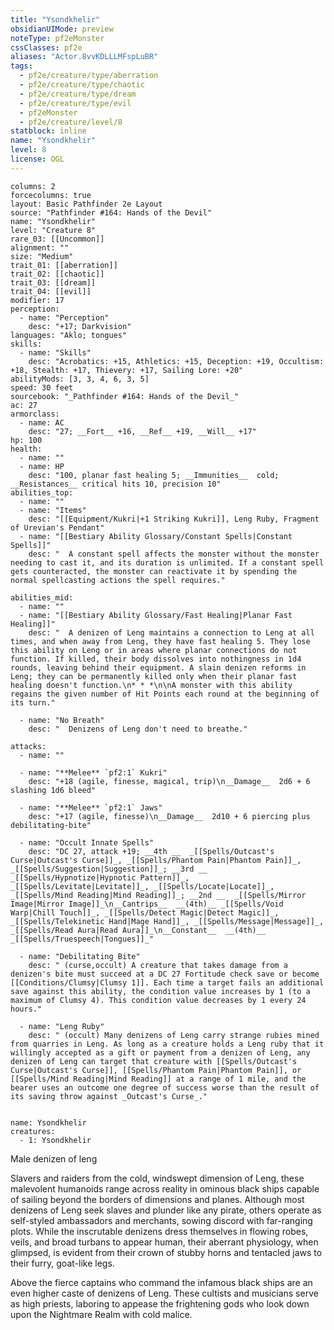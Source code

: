 ```yaml
---
title: "Ysondkhelir"
obsidianUIMode: preview
noteType: pf2eMonster
cssClasses: pf2e
aliases: "Actor.8vvKDLLLMFspLuBR" 
tags:
  - pf2e/creature/type/aberration
  - pf2e/creature/type/chaotic
  - pf2e/creature/type/dream
  - pf2e/creature/type/evil
  - pf2eMonster
  - pf2e/creature/level/8
statblock: inline
name: "Ysondkhelir"
level: 8
license: OGL
---
```


```statblock
columns: 2
forcecolumns: true
layout: Basic Pathfinder 2e Layout
source: "Pathfinder #164: Hands of the Devil"
name: "Ysondkhelir"
level: "Creature 8"
rare_03: [[Uncommon]]
alignment: ""
size: "Medium"
trait_01: [[aberration]]
trait_02: [[chaotic]]
trait_03: [[dream]]
trait_04: [[evil]]
modifier: 17
perception:
  - name: "Perception"
    desc: "+17; Darkvision"
languages: "Aklo; tongues"
skills:
  - name: "Skills"
    desc: "Acrobatics: +15, Athletics: +15, Deception: +19, Occultism: +18, Stealth: +17, Thievery: +17, Sailing Lore: +20"
abilityMods: [3, 3, 4, 6, 3, 5]
speed: 30 feet
sourcebook: "_Pathfinder #164: Hands of the Devil_"
ac: 27
armorclass:
  - name: AC
    desc: "27; __Fort__ +16, __Ref__ +19, __Will__ +17"
hp: 100
health:
  - name: ""
  - name: HP
    desc: "100, planar fast healing 5; __Immunities__  cold; __Resistances__ critical hits 10, precision 10"
abilities_top:
  - name: ""
  - name: "Items"
    desc: "[[Equipment/Kukri|+1 Striking Kukri]], Leng Ruby, Fragment of Urevian's Pendant"
  - name: "[[Bestiary Ability Glossary/Constant Spells|Constant Spells]]"
    desc: "  A constant spell affects the monster without the monster needing to cast it, and its duration is unlimited. If a constant spell gets counteracted, the monster can reactivate it by spending the normal spellcasting actions the spell requires."

abilities_mid:
  - name: ""
  - name: "[[Bestiary Ability Glossary/Fast Healing|Planar Fast Healing]]"
    desc: "  A denizen of Leng maintains a connection to Leng at all times, and when away from Leng, they have fast healing 5. They lose this ability on Leng or in areas where planar connections do not function. If killed, their body dissolves into nothingness in 1d4 rounds, leaving behind their equipment. A slain denizen reforms in Leng; they can be permanently killed only when their planar fast healing doesn't function.\n* * *\n\nA monster with this ability regains the given number of Hit Points each round at the beginning of its turn."

  - name: "No Breath"
    desc: "  Denizens of Leng don't need to breathe."

attacks:
  - name: ""

  - name: "**Melee** `pf2:1` Kukri"
    desc: "+18 (agile, finesse, magical, trip)\n__Damage__  2d6 + 6 slashing 1d6 bleed"

  - name: "**Melee** `pf2:1` Jaws"
    desc: "+17 (agile, finesse)\n__Damage__  2d10 + 6 piercing plus debilitating-bite"

  - name: "Occult Innate Spells"
    desc: "DC 27, attack +19; __4th __  _[[Spells/Outcast's Curse|Outcast's Curse]]_, _[[Spells/Phantom Pain|Phantom Pain]]_, _[[Spells/Suggestion|Suggestion]]_; __3rd __  _[[Spells/Hypnotize|Hypnotic Pattern]]_, _[[Spells/Levitate|Levitate]]_, _[[Spells/Locate|Locate]]_, _[[Spells/Mind Reading|Mind Reading]]_; __2nd __  _[[Spells/Mirror Image|Mirror Image]]_\n__Cantrips__  __(4th)__ _[[Spells/Void Warp|Chill Touch]]_, _[[Spells/Detect Magic|Detect Magic]]_, _[[Spells/Telekinetic Hand|Mage Hand]]_, _[[Spells/Message|Message]]_, _[[Spells/Read Aura|Read Aura]]_\n__Constant__  __(4th)__ _[[Spells/Truespeech|Tongues]]_"

  - name: "Debilitating Bite"
    desc: " (curse,occult) A creature that takes damage from a denizen's bite must succeed at a DC 27 Fortitude check save or become [[Conditions/Clumsy|Clumsy 1]]. Each time a target fails an additional save against this ability, the condition value increases by 1 (to a maximum of Clumsy 4). This condition value decreases by 1 every 24 hours."

  - name: "Leng Ruby"
    desc: " (occult) Many denizens of Leng carry strange rubies mined from quarries in Leng. As long as a creature holds a Leng ruby that it willingly accepted as a gift or payment from a denizen of Leng, any denizen of Leng can target that creature with [[Spells/Outcast's Curse|Outcast's Curse]], [[Spells/Phantom Pain|Phantom Pain]], or [[Spells/Mind Reading|Mind Reading]] at a range of 1 mile, and the bearer uses an outcome one degree of success worse than the result of its saving throw against _Outcast's Curse_."
 
```

```encounter-table
name: Ysondkhelir
creatures:
  - 1: Ysondkhelir
```


Male denizen of leng

Slavers and raiders from the cold, windswept dimension of Leng, these malevolent humanoids range across reality in ominous black ships capable of sailing beyond the borders of dimensions and planes. Although most denizens of Leng seek slaves and plunder like any pirate, others operate as self-styled ambassadors and merchants, sowing discord with far-ranging plots. While the inscrutable denizens dress themselves in flowing robes, veils, and broad turbans to appear human, their aberrant physiology, when glimpsed, is evident from their crown of stubby horns and tentacled jaws to their furry, goat-like legs.

Above the fierce captains who command the infamous black ships are an even higher caste of denizens of Leng. These cultists and musicians serve as high priests, laboring to appease the frightening gods who look down upon the Nightmare Realm with cold malice.
